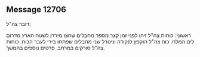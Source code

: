 ## Message 12706

דובר צה"ל:

ראשוני: כוחות צה"ל זיהו לפני זמן קצר מספר מחבלים שחצו מירדן לשטח הארץ מדרום לים המלח.  כוח צה"ל הוקפץ לנקודה וניטרל שני מחבלים שפתחו בירי לעבר הכוח. כוחות צה"ל סורקים במרחב. פרטים נוספים בהמשך.

